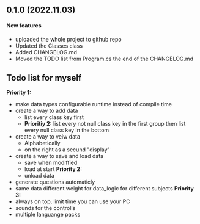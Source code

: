 ## 0.1.0 (2022.11.03)
#### New features
* uploaded the whole project to github repo
* Updated the Classes class
* Added CHANGELOG.md
* Moved the TODO list from Program.cs the end of the CHANGELOG.md

## Todo list for myself
**Priority 1:**
* make data types configurable runtime instead of compile time
* create a way to add data
    * list every class key first
    * **Prioritiy 2:** list every not null class key in the first group
                  then list every null class key in the bottom
* create a way to veiw data
    * Alphabetically
    * on the right as a secund "display"
* create a way to save and load data
    * save when modiffied
    * load at start
**Priority 2:**
    * unload data
* generate questions automaticly
* same data different weight for data_logic for different subjects
**Priority 3:**
* always on top, limit time you can use your PC
* sounds for the controlls
* multiple languange packs